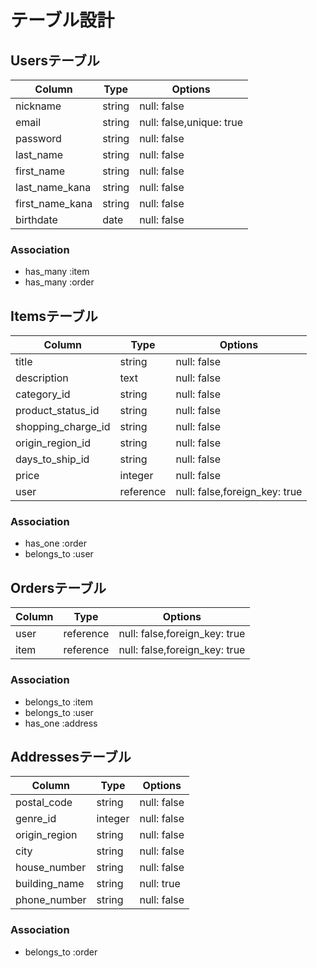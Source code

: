# テーブル設計

## Usersテーブル
|Column            |Type  |Options                 |
|------------------|------|------------------------|
|nickname          |string|null: false             |
|email             |string|null: false,unique: true|
|password          |string|null: false             |
|last_name         |string|null: false             |
|first_name        |string|null: false             |
|last_name_kana    |string|null: false             |
|first_name_kana   |string|null: false             |
|birthdate         |date  |null: false             |

### Association
- has_many :item
- has_many :order

## Itemsテーブル
|Column            |Type     |Options                      |
|------------------|---------|-----------------------------|
|title             |string   |null: false                  | 商品名カラム
|description       |text     |null: false                  | 商品の説明カラム
|category_id       |string   |null: false                  | カテゴリーカラム
|product_status_id |string   |null: false                  | 商品の状態カラム
|shopping_charge_id|string   |null: false                  | 配送料の負担カラム
|origin_region_id  |string   |null: false                  | 発送元の地域カラム
|days_to_ship_id   |string   |null: false                  | 発送までの日数カラム
|price             |integer  |null: false                  | 価格カラム
|user              |reference|null: false,foreign_key: true| ユーザーカラム

### Association
- has_one :order
- belongs_to :user

## Ordersテーブル
|Column            |Type     |Options                      |
|------------------|---------|-----------------------------|
|user              |reference|null: false,foreign_key: true|
|item              |reference|null: false,foreign_key: true|

### Association
- belongs_to :item
- belongs_to :user
- has_one :address

## Addressesテーブル
|Column            |Type   |Options                 |
|------------------|-------|------------------------|
|postal_code       |string |null: false             |
|genre_id          |integer|null: false             |
|origin_region     |string |null: false             |
|city              |string |null: false             |
|house_number      |string |null: false             |
|building_name     |string |null: true              |
|phone_number      |string |null: false             |

### Association
- belongs_to :order